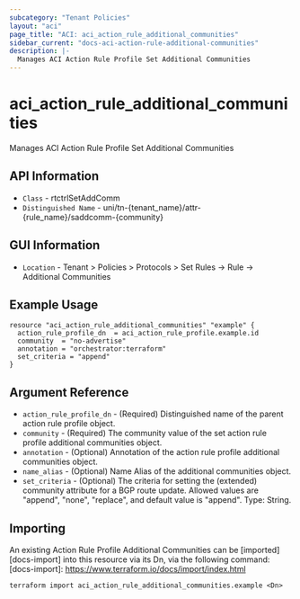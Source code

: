 ```yaml
---
subcategory: "Tenant Policies"
layout: "aci"
page_title: "ACI: aci_action_rule_additional_communities"
sidebar_current: "docs-aci-action-rule-additional-communities"
description: |-
  Manages ACI Action Rule Profile Set Additional Communities
---
```


# aci_action_rule_additional_communities #

  Manages ACI Action Rule Profile Set Additional Communities

## API Information ##

* `Class` - rtctrlSetAddComm
* `Distinguished Name` - uni/tn-{tenant_name}/attr-{rule_name}/saddcomm-{community}


## GUI Information ##

* `Location` - Tenant > Policies > Protocols > Set Rules -> Rule -> Additional Communities


## Example Usage ##

```hcl
resource "aci_action_rule_additional_communities" "example" {
  action_rule_profile_dn  = aci_action_rule_profile.example.id
  community  = "no-advertise"
  annotation = "orchestrator:terraform"
  set_criteria = "append"
}
```

## Argument Reference ##

* `action_rule_profile_dn` - (Required) Distinguished name of the parent action rule profile object.
* `community` - (Required) The community value of the set action rule profile additional communities object.
* `annotation` - (Optional) Annotation of the action rule profile additional communities object.
* `name_alias` - (Optional) Name Alias of the additional communities object.
* `set_criteria` - (Optional) The criteria for setting the (extended) community attribute for a BGP route update. Allowed values are "append", "none", "replace", and default value is "append". Type: String.


## Importing ##

An existing Action Rule Profile Additional Communities can be [imported][docs-import] into this resource via its Dn, via the following command:
[docs-import]: https://www.terraform.io/docs/import/index.html


```
terraform import aci_action_rule_additional_communities.example <Dn>
```